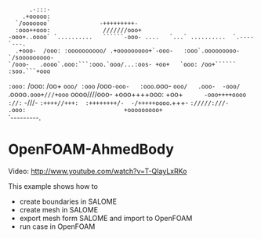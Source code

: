 	      .-:::-                                                              
	    .+ooooo:                                                              
	  `/ooooooo`              -+++++++++-                                     
	  :ooo++ooo:               ///////ooo+                                     
	-ooo+..oooo` `..........   ``````-ooo- ....   `...` ..........  `.----`---.
      .+ooo-  /ooo: :oooooooooo/ .+ooooooooo+`-ooo-   :ooo`.ooooooooo-`/sooooooooo-
    `/ooo-   .oooo`.ooo:```:ooo.`ooo/...:oos- +oo+   `ooo: /oo+`````` :soo.```+ooo 
  `:ooo:`    /ooo: /oo+   `ooo/ :ooo`   /ooo`-ooo-   :ooo`.ooo-      `ooo/   .ooo- 
-ooo/`     .oooo`.ooo+///+ooo` oooo////ooo- +ooo++++ooo: +oo+`      -ooo++++oooo  
://:`       -///- `:++++//+++:  :++++++++/-  -/+++++oooo`.+++-       `://///:///-  
						  .ooo:                           
					    +ooooooooo+`                           
					    `---------.
   
# OpenFOAM-AhmedBody

Video: http://www.youtube.com/watch?v=T-QIayLxRKo

This example shows how to
* create boundaries in SALOME
* create mesh in SALOME
* export mesh form SALOME and import to OpenFOAM
* run case in OpenFOAM